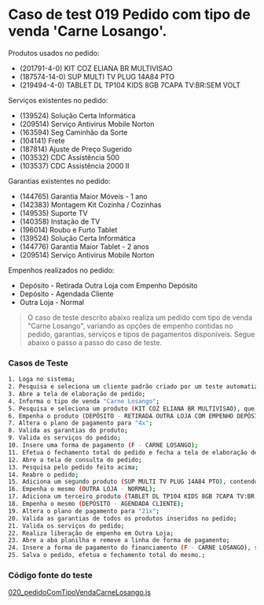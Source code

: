 # Caso de test 019 Pedido com tipo de venda 'Carne Losango'.
Produtos usados no pedido:

  - (201791-4-0) KIT COZ ELIANA BR MULTIVISAO
  - (187574-14-0) SUP MULTI TV PLUG 14A84 PTO
  - (219494-4-0) TABLET DL TP104 KIDS 8GB 7CAPA TV:BR:SEM VOLT

Serviços existentes no pedido:

  - (139524) Solução Certa Informática
  - (209514) Serviço Antivirus Mobile Norton
  - (163594) Seg Caminhão da Sorte
  - (104141) Frete
  - (187814) Ajuste de Preço Sugerido
  - (103532) CDC Assistência 500
  - (103537) CDC Assistência 2000 II

Garantias existentes no pedido:

  - (144765) Garantia Maior Móveis - 1 ano
  - (142383) Montagem Kit Cozinha / Cozinhas
  - (149535) Suporte TV
  - (140358) Instação de TV
  - (196014) Roubo e Furto Tablet
  - (139524) Solução Certa Informática
  - (144776) Garantia Maior Tablet - 2 anos
  - (209514) Serviço Antivirus Mobile Norton

Empenhos realizados no pedido:

  - Depósito - Retirada Outra Loja com Empenho Depósito
  - Depósito - Agendada Cliente
  - Outra Loja - Normal

> O caso de teste descrito abaixo realiza um pedido com tipo de venda "Carne Losango", variando as opções de empenho contidas no pedido, garantias, serviços e tipos de pagamentos disponíveis. Segue abaixo o passo a passo do caso de teste.

### Casos de Teste
```sh
1. Loga no sistema;
2. Pesquisa e seleciona um cliente padrão criado por um teste automatizado;
3. Abre a tela de elaboração de pedido;
4. Informa o tipo de venda "Carne Losango";
5. Pesquisa e seleciona um produto (KIT COZ ELIANA BR MULTIVISAO), que contem as seguintes garantias (MONTAGEM KIT COZINHA / COZINHAS, GARANTIA MAIOR MOVEIS - 1 ANO);
6. Empenha o produto (DEPÓSITO - RETIRADA OUTRA LOJA COM EMPENHO DEPÓSITO);
7. Altera o plano de pagamento para "4x";
8. Valida as garantias do produto;
9. Valida os serviços do pedido;
10. Insere uma forma de pagamento (F - CARNE LOSANGO);
11. Efetua o fechamento total do pedido e fecha a tela de elaboração de pedido;
12. Abre a tela de consulta do pedido;
13. Pesquisa pelo pedido feito acima;
14. Reabre o pedido;
15. Adiciona um segundo produto (SUP MULTI TV PLUG 14A84 PTO), contendo as seguinte garantias (SUPORTE TV, INSTALAÇÃO DE TV);
16. Empenha o mesmo (OUTRA LOJA - NORMAL);
17. Adiciona um terceiro produto (TABLET DL TP104 KIDS 8GB 7CAPA TV:BR:SEM VOLT), contendo as seguinte garantias (ROUBO E FURTO TABLET, SOLUÇÃO CERTA INFORMÁTICA, GARANTIA MAIOR TABLET, SERVIÇO ANTIVIRUS MOBILE NORTON);
18. Empenha o mesmo (DEPÓSITO - AGENDADA CLIENTE);
19. Altera o plano de pagamento para "21x";
20. Valida as garantias de todos os produtos inseridos no pedido;
21. Valida os serviços do pedido;
22. Realiza liberação de empenho em Outra Loja;
23. Abre a aba planilha e remove a linha de forma de pagamento;
24. Insere a forma de pagamento do financiamento (F - CARNE LOSANGO), será gerada 21 parcelas;
25. Salva o pedido, efetua o fechamento total do mesmo.;
```
### Código fonte do teste
[020_pedidoComTipoVendaCarneLosango.js](Testes/test/novos_testes/020_pedidoComTipoVendaCarneLosango.js)
